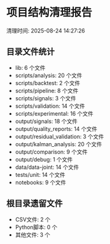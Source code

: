 # 项目结构清理报告
清理时间: 2025-08-24 14:27:26

## 目录文件统计

- lib: 6 个文件
- scripts/analysis: 20 个文件
- scripts/backtest: 2 个文件
- scripts/pipeline: 8 个文件
- scripts/signals: 3 个文件
- scripts/validation: 14 个文件
- scripts/experimental: 16 个文件
- output/signals: 18 个文件
- output/quality_reports: 14 个文件
- output/residual_validation: 3 个文件
- output/kalman_analysis: 20 个文件
- output/comparison: 9 个文件
- output/debug: 1 个文件
- data/data-joint: 14 个文件
- tests/unit: 14 个文件
- notebooks: 9 个文件

## 根目录遗留文件

- CSV文件: 2 个
- Python脚本: 0 个
- 其他文件: 3 个